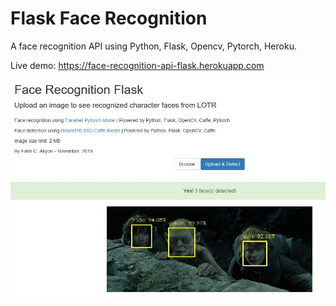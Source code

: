 # Flask Face Recognition
A face recognition API using Python, Flask, Opencv, Pytorch, Heroku.

Live demo: https://face-recognition-api-flask.herokuapp.com

![DemoScreen](/images/webappscreen.jpg)
